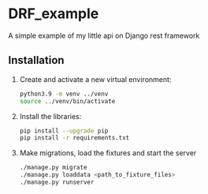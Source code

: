 # DRF_example
A simple example of my little api on Django rest framework

## Installation

1. Сreate and activate a new virtual environment:
   ```bash
   python3.9 -m venv ../venv
   source ../venv/bin/activate
   ```
   
2. Install the libraries:
   ```bash
   pip install --upgrade pip
   pip install -r requirements.txt
   ```
   
3. Make migrations, load the fixtures and start the server
   ```bash
   ./manage.py migrate
   ./manage.py loaddata <path_to_fixture_files>
   ./manage.py runserver 
   ```

